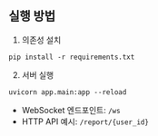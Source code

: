 ## 실행 방법

1. 의존성 설치

```
pip install -r requirements.txt
```

2. 서버 실행

```
uvicorn app.main:app --reload
```

- WebSocket 엔드포인트: `/ws`
- HTTP API 예시: `/report/{user_id}`